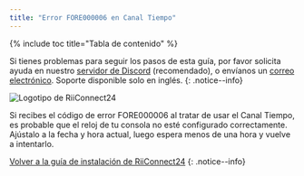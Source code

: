 ```yaml
---
title: "Error FORE000006 en Canal Tiempo"
---
```


{% include toc title="Tabla de contenido" %}

Si tienes problemas para seguir los pasos de esta guía, por favor solicita ayuda en nuestro [servidor de Discord](https://discord.gg/rc24) (recomendado), o envíanos un [correo electrónico](mailto:support@riiconnect24.net). Soporte disponible solo en inglés.
{: .notice--info}

![Logotipo de RiiConnect24](/images/WiiRC24Logo.jpg)

Si recibes el código de error FORE000006 al tratar de usar el Canal Tiempo, es probable que el reloj de tu consola no esté configurado correctamente. Ajústalo a la fecha y hora actual, luego espera menos de una hora y vuelve a intentarlo.

[Volver a la guía de instalación de RiiConnect24](riiconnect24)
{: .notice--info}

